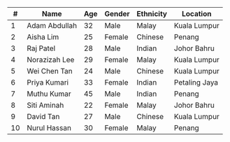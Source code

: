 | #   | Name             | Age | Gender | Ethnicity | Location        |
|---|------------------|-----|--------|-----------|-----------------|
| 1 | Adam Abdullah    | 32  | Male   | Malay     | Kuala Lumpur    |
| 2 | Aisha Lim        | 25  | Female | Chinese   | Penang          |
| 3 | Raj Patel        | 28  | Male   | Indian    | Johor Bahru     |
| 4 | Norazizah Lee    | 29  | Female | Malay     | Kuala Lumpur    |
| 5 | Wei Chen Tan     | 24  | Male   | Chinese   | Kuala Lumpur    |
| 6 | Priya Kumari     | 33  | Female | Indian    | Petaling Jaya   |
| 7 | Muthu Kumar      | 45  | Male   | Indian    | Penang          |
| 8 | Siti Aminah      | 22  | Female | Malay     | Johor Bahru     |
| 9 | David Tan        | 27  | Male   | Chinese   | Kuala Lumpur    |
| 10| Nurul Hassan     | 30  | Female | Malay     | Penang          |

